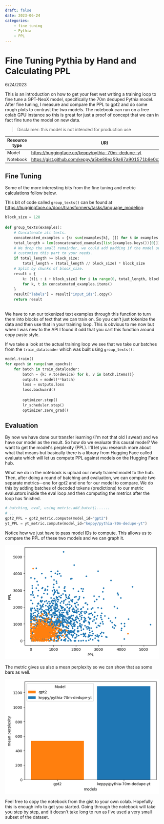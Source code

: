 ```yaml
---
draft: false
date: 2023-06-24
categories:
    - fine tuning
    - Pythia
    - PPL
---
```

# Fine Tuning Pythia by Hand and Calculating PPL
6/24/2023

This is an introduction on how to get your feet wet writing a training loop to fine tune a GPT-NeoX model, specifically the 70m deduped Pythia model.
After fine tuning, I measure and compare the PPL to gpt2 and do some rough plots to contrast the two models.
The notebook can run on a free colab GPU instance so this is great for just a proof of concept that we can in fact fine tune the model on new data.

> Disclaimer: this model is not intended for production use

| Resource type | URI                                                           |
|---------------|---------------------------------------------------------------|
| Model         | https://huggingface.co/keppy/pythia-70m-dedupe-yt             |
| Notebook      | https://gist.github.com/keppy/a5be88ea59a67a901571b6e0c3478585|

## Fine Tuning
Some of the more interesting bits from the fine tuning and metric calculations follow below.

This bit of code called `group_texts()` can be found at https://huggingface.co/docs/transformers/tasks/language_modeling:
```py
block_size = 128

def group_texts(examples):
    # Concatenate all texts.
    concatenated_examples = {k: sum(examples[k], []) for k in examples.keys()}
    total_length = len(concatenated_examples[list(examples.keys())[0]])
    # We drop the small remainder, we could add padding if the model supported it instead of this drop, you can
    # customize this part to your needs.
    if total_length >= block_size:
        total_length = (total_length // block_size) * block_size
    # Split by chunks of block_size.
    result = {
        k: [t[i : i + block_size] for i in range(0, total_length, block_size)]
        for k, t in concatenated_examples.items()
    }
    result["labels"] = result["input_ids"].copy()
    return result
     
```
We have to run our tokenized text examples through this function to turn them into blocks of text that we can train on. So you can't just tokenize the data and then use that in your training loop. This is obvious to me now but when I was new to the API I found it odd that you cart this function around copy paste style.

If we take a look at the actual training loop we see that we take our batches from the `train_dataloader` which was built using `group_texts()`:
```py
model.train()
for epoch in range(num_epochs):
    for batch in train_dataloader:
        batch = {k: v.to(device) for k, v in batch.items()}
        outputs = model(**batch)
        loss = outputs.loss
        loss.backward()

        optimizer.step()
        lr_scheduler.step()
        optimizer.zero_grad()
```

## Evaluation
By now we have done our transfer learning (I'm not that old I swear) and we have our model as the result. So how do we evaluate this causal model? We want to get the model's perplexity (PPL). I'll let you research more about what that means but basically there is a library from Hugging Face called evaluate which will let us compute PPL against models on the Hugging Face hub.

What we do in the notebook is upload our newly trained model to the hub. Then, after doing a round of batching and evaluation, we can compute two separate metrics--one for gpt2 and one for our model to compare. We do this by adding batches of decoded tokens (predictions) to our metric evaluators inside the eval loop and then computing the metrics after the loop has finished.
 
```py
# batching, eval, using metric.add_batch()......
# ...
gpt2_PPL = gpt2_metric.compute(model_id="gpt2")
yt_PPL = yt_metric.compute(model_id="keppy/pythia-70m-dedupe-yt")
```
Notice how we just have to pass model IDs to compute. This allows us to compare the PPL of these two models and we can graph it.

![PPL plot](images/ppl-scatter-pythia.png)

The metric gives us also a mean perplexity so we can show that as some bars as well.

![PPL mean perplexity](images/mean-ppl-pythia.png)

Feel free to copy the notebook from the gist to your own colab. Hopefully this is enough info to get you started. Going through the notebook will take you step by step, and it doesn't take long to run as I've used a very small subset of the dataset.

